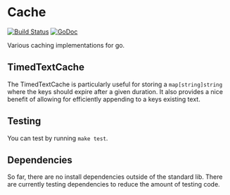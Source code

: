 # Cache

[![Build Status](https://travis-ci.org/jonstacks/cache.svg?branch=master)](https://travis-ci.org/jonstacks/cache) [![GoDoc](https://godoc.org/github.com/jonstacks/cache?status.png)](https://godoc.org/github.com/jonstacks/cache)

Various caching implementations for go.

## TimedTextCache

The TimedTextCache is particularly useful for storing a `map[string]string`
where the keys should expire after a given duration. It also provides a nice
benefit of allowing for efficiently appending to a keys existing text.

## Testing

You can test by running `make test`.

## Dependencies

So far, there are no install dependencies outside of the standard lib. There are
currently testing dependencies to reduce the amount of testing code.
